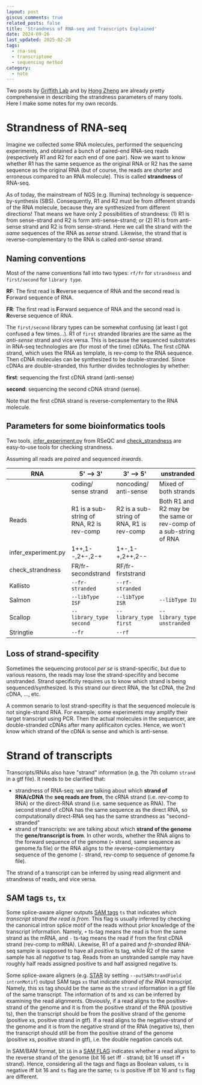 ```yaml
---
layout: post
giscus_comments: true
related_posts: false
title: 'Strandness of RNA-seq and Transcripts Explained'
date: 2024-09-26
last_updated: 2025-02-28
tags:
  - rna-seq
  - transcriptome
  - sequencing method 
category:
  - note
---
```




Two posts by [Griffith Lab](https://rnabio.org/module-09-appendix/0009/12/01/StrandSettings/) and by [Hong Zheng](https://littlebitofdata.com/en/2017/08/strandness_in_rnaseq/) are already pretty comprehensive in describing the strandness parameters of many tools. Here I make some notes for my own records. 

# Strandness of RNA-seq

Imagine we collected some RNA molecules, performed the sequencing experiments, and obtained a bunch of paired-end RNA-seq reads (respectively R1 and R2 for each end of one pair). Now we want to know whether R1 has the same sequence as the original RNA or R2 has the same sequence as the original RNA (but of course, the reads are shorter and erroneous compared to an RNA molecule). This is called **strandness** of RNA-seq.

As of today, the mainstream of NGS (e.g. Illumina) technology is sequence-by-synthesis (SBS). Consequently, R1 and R2 must be from different strands of the RNA molecule, because they are synthesized from different directions! That means we have only 2 possibilities of strandness: (1) R1 is from sense-strand and R2 is form anti-sense-strand; or (2) R1 is from anti-sense strand and R2 is from sense-strand. Here we call the strand with the *same* sequences of the RNA as *sense* strand. Likewise, the strand that is reverse-complementary to the RNA is called *anti-sense* strand.

## Naming conventions 

Most of the name conventions fall into two types: `rf/fr` for `strandness` and `first/second` for `library type`.

**RF**: The first read is **R**everse sequence of RNA and the second read is **F**orward sequence of RNA.

**FR**: The first read is **F**orward sequence of RNA and the second read is **R**everse sequence of RNA.



The `first/second` library types can be somewhat confusing (at least I got confused a few times...). R1 of `first` stranded libraries are the same as the *anti-sense* strand and vice versa. This is because the sequenced substrates in RNA-seq technologies are (for most of the time) cDNAs. The first cDNA strand, which uses the RNA as template, is rev-comp to the RNA sequence. Then cDNA molecules can be synthesized to be double-stranded. Since cDNAs are double-stranded, this further divides technologies by whether:

**first**: sequencing the first cDNA strand (anti-sense)

**second**: sequencing the second cDNA strand (sense). 

Note that the first cDNA strand is reverse-complementary to the RNA molecule.



## Parameters for some bioinformatics tools

Two tools, [infer_experiment.py](https://rseqc.sourceforge.net/#infer-experiment-py) from RSeQC and [check_strandness](https://github.com/signalbash/how_are_we_stranded_here) are easy-to-use tools for checking strandness.

Assuming all reads are *paired* and sequenced *inwards*. 

| RNA                 | 5' --> 3'                                 | 3' --> 5'                                 | unstranded                                                   |
| ------------------- | ----------------------------------------- | ----------------------------------------- | ------------------------------------------------------------ |
|                     | coding/ sense  strand                     | noncoding/ anti-sense                     | Mixed of both strands                                        |
| Reads               | R1 is a sub-string of RNA, R2 is rev-comp | R2 is a sub-string of RNA, R1 is rev-comp | Both R1 and R2 may be the same or rev-comp of a sub-string of RNA |
| infer_experiment.py | 1++,1--,2+-,2-+                           | 1+-,1-+,2++,2--                           |                                                              |
| check_strandness    | FR/fr-secondstrand                        | RF/fr-firststrand                         |                                                              |
| Kallisto            | `--fr-stranded`                           | `--rf-stranded`                           |                                                              |
| Salmon              | `--libType ISF`                           | `--libType ISR`                           | `--libType IU`                                               |
| Scallop             | `--library_type second`                   | `--library_type first`                    | `--library_type unstranded`                                  |
| Stringtie           | `--fr`                                    | `--rf`                                    |                                                              |



## Loss of strand-specifity

Sometimes the sequencing protocol *per se* is strand-specific, but due to various reasons, the reads may lose the strand-specifity and become unstranded. Strand specificity requires us to know which strand is being sequenced/synthesized. Is this strand our direct RNA, the 1st cDNA, the 2nd cDNA, ..., etc. 

A common senario to lost strand-specifity is that the sequenced molecule is not single-strand RNA. For example, some experiments may amplify their target transcript using PCR. Then the actual molecules in the sequencer, are double-stranded cDNAs after many aplificaiton cycles. Hence, we won't know which strand of the cDNA is sense and which is anti-sense. 



# Strand of transcripts

Transcripts/RNAs also have "strand" information (e.g. the 7th column `strand` in a gtf file). It needs to be clarified that:

- strandness of RNA-seq: we are talking about which **strand of RNA/cDNA** the **seq reads are from**, the cRNA strand (i.e. rev-comp to RNA) or the direct-RNA strand (i.e. same sequence as RNA). The second strand of cDNA has the same sequence as the direct RNA, so computationally direct-RNA seq has the same strandness as "second-stranded"
- strand of transcripts: we are talking about which **strand of the genome** the **gene/transcript is from**. In other words, whether the RNA aligns to the forward sequence of the genome (`+` strand, same sequence as genome.fa file) or the RNA aligns to the reverse-complementary sequence of the genome (`-` strand, rev-comp to sequence of genome.fa file).

The strand of a transcript can be inferred by using read alignment and strandness of reads, and vice versa. 

## SAM tags `ts`, `tx` 

Some splice-aware aligner outputs [SAM tags](https://samtools.github.io/hts-specs/SAMtags.pdf) `ts` that indicates *which transcript strand the read is from*. This flag is usually inferred by checking the canonical intron splice motif of the reads without prior knowledge of the transcript information. Namely, `+` ts-tag means the read is from the same strand as the mRNA, and  `-` ts-tag means the read if from the first cDNA strand (rev-comp to mRNA). Likewise, R1 of a paired and *fr-stranded* RNA-seq sample is supposed to have all *positive* ts tag, while R2 of the same sample has all *negative* ts tag. Reads from an unstranded sample may have roughly half reads assigned positive ts and half assigned negative ts.

Some splice-aware aligners (e.g. [STAR](https://physiology.med.cornell.edu/faculty/skrabanek/lab/angsd/lecture_notes/STARmanual.pdf) by setting `--outSAMstrandField intronMotif`) output SAM tags `xs` that indicate *strand of the RNA transcript*. Namely, this xs tag should be the same as the `strand` information in a gtf file of the same transcript. The information of ts and xs can be inferred by examining the read alignments. Obviously, if a read aligns to the positive-strand of the genome and it is from the positive strand of the RNA (positive ts), then the transcript should be from the positive strand of the genome (positive xs, positive strand in gtf). If a read aligns to the negative-strand of the genome and it is from the negative strand of the RNA (negative ts), then the transcript should still be from the positive strand of the genome (positive xs, positive strand in gtf), i.e. the double negation cancels out.

In SAM/BAM format, bit `16` in a [SAM FLAG](https://broadinstitute.github.io/picard/explain-flags.html) indicates whether a read aligns to the reverse strand of the genome (bit 16 set iff `-` strand; bit 16 unset iff `+` strand). Hence, considering all the tags and flags as Boolean values, `tx` is negative iff bit 16 and `ts` flag are the same; `tx` is positive iff bit 16 and `ts` flag are different.




